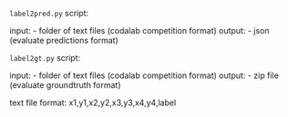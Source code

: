 `label2pred.py` script:

input: - folder of text files (codalab competition format)
output: - json (evaluate predictions format)

`label2gt.py` script:

input: - folder of text files (codalab competition format)
output: - zip file (evaluate groundtruth format)

text file format:
x1,y1,x2,y2,x3,y3,x4,y4,label
